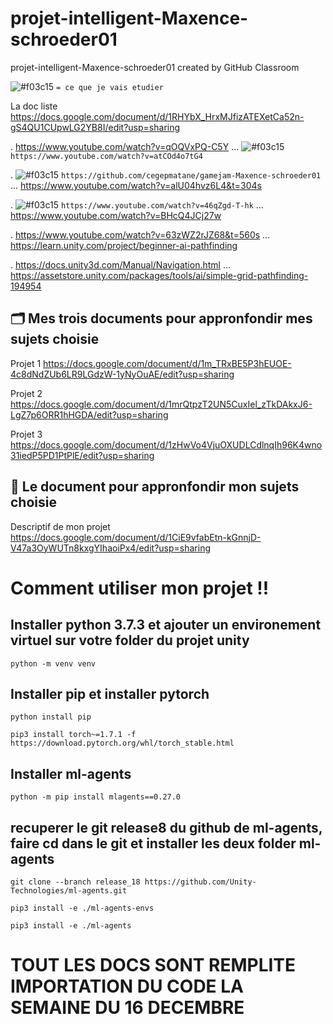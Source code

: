 # projet-intelligent-Maxence-schroeder01
projet-intelligent-Maxence-schroeder01 created by GitHub Classroom

![#f03c15](https://via.placeholder.com/15/f03c15/000000?text=+) `= ce que je vais etudier `

La doc liste https://docs.google.com/document/d/1RHYbX_HrxMJfizATEXetCa52n-gS4QU1CUpwLG2YB8I/edit?usp=sharing


. https://www.youtube.com/watch?v=qOQVxPQ-C5Y ... ![#f03c15](https://via.placeholder.com/15/f03c15/000000?text=+) `https://www.youtube.com/watch?v=atCOd4o7tG4`

. ![#f03c15](https://via.placeholder.com/15/f03c15/000000?text=+) `https://github.com/cegepmatane/gamejam-Maxence-schroeder01` ... https://www.youtube.com/watch?v=alU04hvz6L4&t=304s

. ![#f03c15](https://via.placeholder.com/15/f03c15/000000?text=+) `https://www.youtube.com/watch?v=46qZgd-T-hk` ... https://www.youtube.com/watch?v=BHcQ4JCj27w

. https://www.youtube.com/watch?v=63zWZ2rJZ68&t=560s ... https://learn.unity.com/project/beginner-ai-pathfinding

. https://docs.unity3d.com/Manual/Navigation.html ... https://assetstore.unity.com/packages/tools/ai/simple-grid-pathfinding-194954

## 🗂️ Mes trois documents pour appronfondir mes sujets choisie

Projet 1 https://docs.google.com/document/d/1m_TRxBE5P3hEUOE-4c8dNdZUb6LR9LGdzW-1yNyOuAE/edit?usp=sharing

Projet 2 https://docs.google.com/document/d/1mrQtpzT2UN5CuxIel_zTkDAkxJ6-LgZ7p6ORR1hHGDA/edit?usp=sharing

Projet 3 https://docs.google.com/document/d/1zHwVo4VjuOXUDLCdlnqIh96K4wno31iedP5PD1PtPlE/edit?usp=sharing

## 📃 Le document pour appronfondir mon sujets choisie

Descriptif de mon projet https://docs.google.com/document/d/1CiE9vfabEtn-kGnnjD-V47a3OyWUTn8kxgYIhaoiPx4/edit?usp=sharing

# Comment utiliser mon projet !!

## Installer python 3.7.3 et ajouter un environement virtuel sur votre folder du projet unity

```python -m venv venv```

## Installer pip et installer pytorch

```python install pip```

```pip3 install torch~=1.7.1 -f https://download.pytorch.org/whl/torch_stable.html```

## Installer ml-agents

```python -m pip install mlagents==0.27.0```

## recuperer le git release8 du github de ml-agents, faire cd dans le git et installer les deux folder ml-agents 

```git clone --branch release_18 https://github.com/Unity-Technologies/ml-agents.git```

```pip3 install -e ./ml-agents-envs```

```pip3 install -e ./ml-agents```


# TOUT LES DOCS SONT REMPLITE IMPORTATION DU CODE LA SEMAINE DU 16 DECEMBRE 

